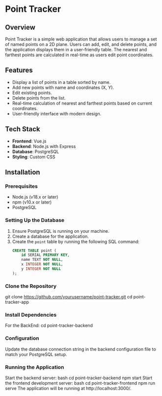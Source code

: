 # Point Tracker

## Overview
Point Tracker is a simple web application that allows users to manage a set of named points on a 2D plane. Users can add, edit, and delete points, and the application displays them in a user-friendly table. The nearest and farthest points are calculated in real-time as users edit point coordinates.

## Features
- Display a list of points in a table sorted by name.
- Add new points with name and coordinates (X, Y).
- Edit existing points.
- Delete points from the list.
- Real-time calculation of nearest and farthest points based on current coordinates.
- User-friendly interface with modern design.

## Tech Stack
- **Frontend**: Vue.js
- **Backend**: Node.js with Express
- **Database**: PostgreSQL
- **Styling**: Custom CSS

## Installation

### Prerequisites
- Node.js (v18.x or later)
- npm (v10.x or later)
- PostgreSQL

### Setting Up the Database
1. Ensure PostgreSQL is running on your machine.
2. Create a database for the application.
3. Create the `point` table by running the following SQL command:
   ```sql
   CREATE TABLE point (
       id SERIAL PRIMARY KEY,
       name TEXT NOT NULL,
       x INTEGER NOT NULL,
       y INTEGER NOT NULL
   );

### Clone the Repository
git clone https://github.com/yourusername/point-tracker.git
cd point-tracker-app

### Install Dependencies
For the BackEnd:
cd point-tracker-backend

### Configuration
Update the database connection string in the backend configuration file to match your PostgreSQL setup.

### Running the Application
Start the backend server:
bash
cd point-tracker-backend
npm start
Start the frontend development server:
bash
cd point-tracker-frontend
npm run serve
The application will be running at http://localhost:3000/.
